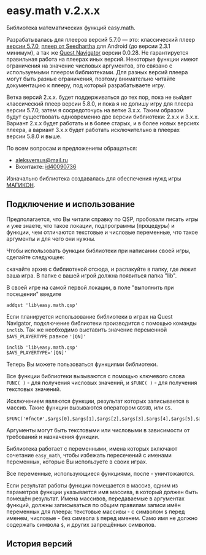 # easy.math v.2.x.x

Библиотека математических функций easy.math.

Разрабатывалась для плееров версий 5.7.0 — это: классический плеер [версии 5.7.0](http://qsp.su/attachments/qsp570.zip), [плеер от Seedhartha](https://github.com/seedhartha/QuestPlayer) для Android (до версии 2.3.1 минимум), а так же [Quest Navigator](http://qsp.su/index.php?option=com_agora&task=topic&id=633&Itemid=57) версии 0.0.28. Не гарантируется правильная работа на плеерах иных версий. Некоторые функции имеют ограничения на значение числовых аргументов, это связано с используемыми плеером библиотеками. Для разных версий плеера могут быть разные ограничения, поэтому внимательно читайте документацию к плееру, под который разрабатываете игру.

Ветка версий 2.x.x. будет поддерживаться до тех пор, пока не выйдет классический плеер версии 5.8.0, и пока я не допишу игру для плеера версии 5.7.0, затем я сосредоточусь на ветке 3.x.x. Таким образом будут существовать одновременно две версии библиотеки: 2.x.x и 3.x.x. Вариант 2.x.x будет работать и в более старых, и в более новых версиях плеера, а вариант 3.x.x будет работать исключительно в плеерах версии 5.8.0 и выше.

По всем вопросам и предложениям обращаться:

* aleksversus@mail.ru
* Вконтакте: [id40090736](https://vk.com/id40090736)

Изначально библиотека создавалась для обеспечения нужд игры [МАГИКОН](http://aleksversus.narod.ru/index/magicon_fb/0-65).

## Подключение и использование
Предполагается, что Вы читали справку по QSP, пробовали писать игры и уже знаете, что такое локации, подпрограммы (процедуры) и функции, чем отличаются текстовые и числовые переменные, что такое аргументы и для чего они нужны.

Чтобы использовать функции библиотеки при написании своей игры, сделайте следующее:

скачайте архив с библиотекой отсюда, и распакуйте в папку, где лежит ваша игра. В папке с вашей игрой должна появиться папка "lib".

В своей игре на самой первой локации, в поле "выполнить при посещении" введите
```qsp
addqst 'lib\easy.math.qsp'
```

Если планируется использование библиотеки в играх на Quest Navigator, подключение библиотеки производится с помощью команды `inclib`. Так же необходимо выставить значение переменной `$AVS_PLAYERTYPE` равное `'[QN]'`

```qsp
inclib 'lib\easy.math.qsp'
$AVS_PLAYERTYPE='[QN]'
```

Теперь Вы можете пользоваться функциями библиотеки.

Все функции библиотеки вызываются с помощью ключевого слова `FUNC( )` - для получения числовых значений, и `$FUNC( )` - для получения текстовых значений.

Исключением являются функции, результат которых записывается в массив. Такие функции вызываются оператором `GOSUB`, или `GS`.

```qsp
$FUNC('#fnct#',$args[0],$args[1],$args[2],$args[3],$args[4],$args[5],$args[6],$args[7],$args[8])
```

Аргументы могут быть текстовыми или числовыми в зависимости от требований и назначения функции.

Библиотека работает с переменными, имена которых включают сочетание `easy_math`, чтобы избежать пересечений с именами переменных, которые Вы используете в своих играх.

Все переменные, использующиеся функциями, после - уничтожаются.

Если результат работы функции помещается в массив, одним из параметров функции указывается имя массива, в который должен быть помещён результат. Имена массивов, передаваемые в аргументах функций, должны записываться по общим правилам записи имён переменных для плеера: текстовые массивы - с символом `$` перед именем, числовые - без символа `$` перед именем. Само имя не должно содержать символа `$`, и других запрещённых символов.

## История версий

